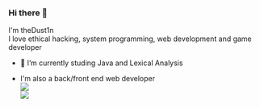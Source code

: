 ### Hi there 👋
I'm theDust1n <br />
I love ethical hacking, system programming, web development and game developer
<!--
**theDust1n/theDust1n** is a ✨ _special_ ✨ repository because its `README.md` (this file) appears on your GitHub profile.-->

<!--    - 🔭 I’m currently working on     -->

- 🌱 I’m currently studing Java and Lexical Analysis

- I'm also a back/front end web developer<br />
![](https://upload.wikimedia.org/wikipedia/it/thumb/2/2e/Java_Logo.svg/322px-Java_Logo.svg.png) <br /> 
![](https://miro.medium.com/max/920/1*CdjOgfolLt_GNJYBzI-1QQ.jpeg) <br /> 

<!--  C++ logo  ![](https://upload.wikimedia.org/wikipedia/commons/thumb/1/18/ISO_C%2B%2B_Logo.svg/160px-ISO_C%2B%2B_Logo.svg.png)-->
